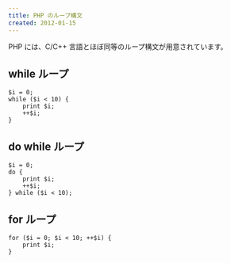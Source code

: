 ```yaml
---
title: PHP のループ構文
created: 2012-01-15
---
```


PHP には、C/C++ 言語とほぼ同等のループ構文が用意されています。

while ループ
----

~~~
$i = 0;
while ($i < 10) {
    print $i;
    ++$i;
}
~~~

do while ループ
----

~~~
$i = 0;
do {
    print $i;
    ++$i;
} while ($i < 10);
~~~

for ループ
----

~~~
for ($i = 0; $i < 10; ++$i) {
    print $i;
}
~~~

